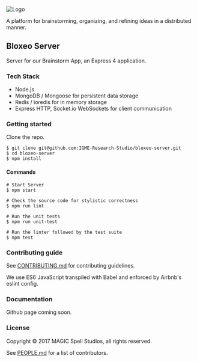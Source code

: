 ![Logo](http://i.imgur.com/rp6p0vD.png)

A platform for brainstorming, organizing, and refining ideas in a distributed manner.

## Bloxeo Server

Server for our Brainstorm App, an Express 4 application.

### Tech Stack

* Node.js
* MongoDB / Mongoose for persistent data storage
* Redis / ioredis for in memory storage
* Express HTTP, Socket.io WebSockets for client communication

### Getting started

Clone the repo.

```
$ git clone git@github.com:IGME-Research-Studio/bloxeo-server.git
$ cd bloxeo-server
$ npm install
```

#### Commands
```
# Start Server
$ npm start

# Check the source code for stylistic correctness
$ npm run lint

# Run the unit tests
$ npm run unit-test

# Run the linter followed by the test suite
$ npm test

```

### Contributing guide

See [CONTRIBUTING.md](CONTRIBUTING.md) for contributing guidelines.

We use ES6 JavaScript transpiled with Babel and enforced by Airbnb's eslint config.

### Documentation

Github page coming soon.

### License

Copyright &copy; 2017 MAGIC Spell Studios, all rights reserved.

See [PEOPLE.md](PEOPLE.md) for a list of contributors.
